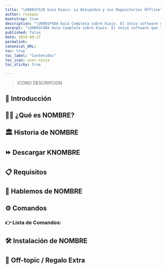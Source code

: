 ```yaml
---
title: "\U0001F528 Guía Kiwix: La Wikipedia y sus Repositorios Offline"
author: rosepac
bootstrap: true
description: "\U0001F4DA Guía Completa sobre Kiwix. El único software que te permite acceder a todo el conocimiento universal, incluso desconectado"
excerpt: "\U0001F4DA Guía Completa sobre Kiwix. El único software que te permite acceder a todo el conocimiento universal, incluso desconectado"
published: false
date: 2019-09-27
permalink:
canonical_URL:
toc: true
toc_label: "Contenidos"
toc_icon: user-ninja
toc_sticky: true

---
```


> ICONO DESCRIPCION

## 📌 Introducción



## 👨‍💻 ¿Qué es NOMBRE?



## 🏛 Historia de NOMBRE


<!-- ## 🎈 Mantener las Aplicaciones Actualizadas -->


<!-- ## 💞 Cómo compartir un instalador con un amigo -->


<!-- ## 🏳 Selección de Idioma -->
<!-- ## 🔐 Detalles de Seguridad -->

## ⏩ Descargar KNOMBRE



## 📋 Requisitos



## 💭 Hablemos de NOMBRE



## ⚙ Comandos



### 👉 Lista de Comandos:



## 🛠 Instalación de NOMBRE



## 🎁 Off-topic / Regalo Extra
